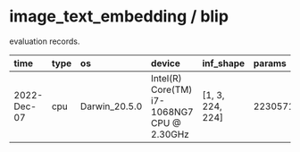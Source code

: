 # image_text_embedding / blip

evaluation records.

| time        | type | os            | device                                     | inf_shape        | params    | opset | onnx_size    | numerical_test | torch_inf_time      | onnx_inf_time      |
| :---------- | :--- | :------------ | :----------------------------------------- | :--------------- | :-------- | :---- | :----------- | :------------- | :------------------ | :----------------- |
| 2022-Dec-07 | cpu  | Darwin_20.5.0 | Intel(R) Core(TM) i7-1068NG7 CPU @ 2.30GHz | [1, 3, 224, 224] | 223057152 | 12    | 343.334914MB | PASS           | 0.48071789741516113 | 0.2009571075439453 |